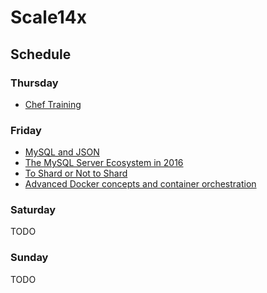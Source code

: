 # Scale14x

## Schedule

### Thursday

- [Chef Training](chef-workshop)

### Friday

- [MySQL and JSON](mysql-and-json)
- [The MySQL Server Ecosystem in 2016](the-mysql-server-ecosystem-in-2016)
- [To Shard or Not to Shard](to-shard-or-not-to-shard)
- [Advanced Docker concepts and container orchestration](advanced-docker-concepts-and-container-orchestration)

### Saturday
TODO

### Sunday
TODO
